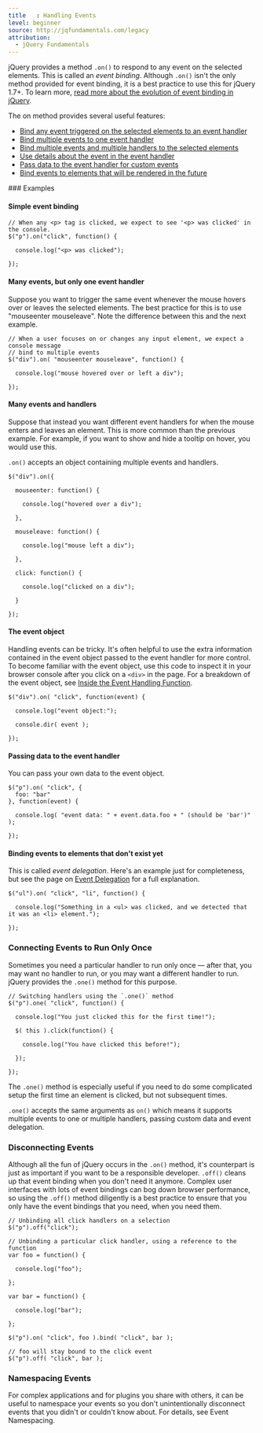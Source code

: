 ```yaml
---
title   : Handling Events
level: beginner
source: http://jqfundamentals.com/legacy
attribution: 
  - jQuery Fundamentals
---
```

jQuery provides a method `.on()` to
respond to any event on the selected elements. This is called an _event binding_.
Although `.on()` isn't the only method provided for event binding, it is a best
practice to use this for jQuery 1.7+. To learn more, [read more about
the evolution of event binding in jQuery](/events/history-of-events).

The on method provides several useful features:
<ul>
<li><a href="#simple-event-binding">Bind any event triggered on the selected elements to an event handler</a></li>
<li><a href="#multiple-events-one-handler">Bind multiple events to one event handler</a></li>
<li><a href="#multiple-events-multiple-handlers">Bind multiple events and multiple handlers to the selected elements</a></li>
<li><a href="#event-object">Use details about the event in the event handler</a></li>
<li><a href="#passing-data">Pass data to the event handler for custom events</a></li>
<li><a href="#event-delegation">Bind events to elements that will be rendered in the future</a></li>
</ul>
### Examples

#### <a name="simple-event-binding">Simple event binding</a>
```
// When any <p> tag is clicked, we expect to see '<p> was clicked' in the console.
$("p").on("click", function() {

  console.log("<p> was clicked");

});
```

#### <a name="multiple-events-one-handler">Many events, but only one event handler</a>

Suppose you want to trigger the same event whenever the mouse hovers over or leaves
the selected elements. The best practice for this is to use "mouseenter mouseleave".
Note the difference between this and the next example.

```
// When a user focuses on or changes any input element, we expect a console message
// bind to multiple events
$("div").on( "mouseenter mouseleave", function() {

  console.log("mouse hovered over or left a div");

});
```

#### <a name="multiple-events-multiple-handlers">Many events and handlers</a>

Suppose that instead you want different event handlers for when the mouse enters and
leaves an element. This is more common than the previous example. For example, if you
want to show and hide a tooltip on hover, you would use this.

`.on()` accepts an object containing multiple events and handlers.

```
$("div").on({

  mouseenter: function() {

    console.log("hovered over a div");

  },

  mouseleave: function() {

    console.log("mouse left a div");

  },

  click: function() {

    console.log("clicked on a div");

  }

});
```

#### <a name="event-object">The event object</a>

Handling events can be tricky. It's often helpful to use the extra information contained
in the event object passed to the event handler for more control. To become familiar with
the event object, use this code to inspect it in your browser console after you click on
a `<div>` in the page. For a breakdown of the event object, see
<a href="/events/inside-event-handling-function/">Inside the Event Handling Function</a>.

```
$("div").on( "click", function(event) {

  console.log("event object:");

  console.dir( event );

});
```

#### <a name="passing-data">Passing data to the event handler</a>

You can pass your own data to the event object.

```
$("p").on( "click", {
  foo: "bar"
}, function(event) {

  console.log( "event data: " + event.data.foo + " (should be 'bar')" );

});
```


#### <a name="event-delegation">Binding events to elements that don't exist yet</a>

This is called _event delegation_. Here's an example just for completeness, but see the
page on <a href="/events/event-delegation/">Event Delegation</a> for a full explanation.

```
$("ul").on( "click", "li", function() {

  console.log("Something in a <ul> was clicked, and we detected that it was an <li> element.");

});
```

### Connecting Events to Run Only Once

Sometimes you need a particular handler to run only once — after that, you may
want no handler to run, or you may want a different handler to run.  jQuery
provides the `.one()` method for this purpose.

```
// Switching handlers using the `.one()` method
$("p").one( "click", function() {

  console.log("You just clicked this for the first time!");

  $( this ).click(function() {

    console.log("You have clicked this before!");

  });

});
```

The `.one()` method is especially useful if you need to do some complicated
setup the first time an element is clicked, but not subsequent times.

`.one()` accepts the same arguments as `on()` which means it supports multiple events to one
or multiple handlers, passing custom data and event delegation.

### Disconnecting Events

Although all the fun of jQuery occurs in the `.on()` method, it's counterpart is just as important
if you want to be a responsible developer. `.off()` cleans up that event
binding when you don't need it anymore. Complex user interfaces with lots of event bindings
can bog down browser performance, so using the `.off()` method diligently is a best practice to
ensure that you only have the event bindings that you need, when you need them.

```
// Unbinding all click handlers on a selection
$("p").off("click");
```

```
// Unbinding a particular click handler, using a reference to the function
var foo = function() {

  console.log("foo");

};

var bar = function() {

  console.log("bar");

};

$("p").on( "click", foo ).bind( "click", bar );

// foo will stay bound to the click event
$("p").off( "click", bar );
```

### Namespacing Events

For complex applications and for plugins you share with others, it can be
useful to namespace your events so you don't unintentionally disconnect events
that you didn't or couldn't know about. For details, see Event Namespacing.

<!-- TODO: Link to namespacing -->
